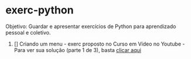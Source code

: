 # exerc-python

Objetivo: Guardar e apresentar exercícios de Python para aprendizado pessoal e coletivo.

1. [] Criando um menu - exerc proposto no Curso em Vídeo no Youtube - Para ver sua solução (parte 1 de 3), basta [clicar aqui](https://www.youtube.com/watch?v=pog8YmHkGMs)
